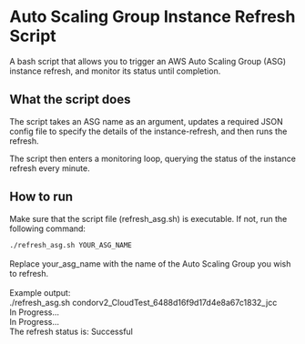 # Auto Scaling Group Instance Refresh Script
A bash script that allows you to trigger an AWS Auto Scaling Group (ASG) instance refresh, and monitor its status until completion.


## What the script does
The script takes an ASG name as an argument, updates a required JSON config file to specify the details of the instance-refresh, and then runs the refresh.

The script then enters a monitoring loop, querying the status of the instance refresh every minute.


## How to run
Make sure that the script file (refresh_asg.sh) is executable. If not, run the following command:

`./refresh_asg.sh YOUR_ASG_NAME`\
\
Replace your_asg_name with the name of the Auto Scaling Group you wish to refresh.\
\
Example output:\
./refresh_asg.sh condorv2_CloudTest_6488d16f9d17d4e8a67c1832_jcc\
In Progress...\
In Progress...\
The refresh status is: Successful

